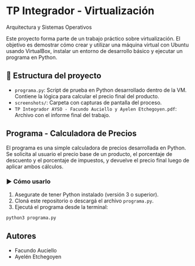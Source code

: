 # TP Integrador - Virtualización
Arquitectura y Sistemas Operativos

Este proyecto forma parte de un trabajo práctico sobre virtualización. El objetivo es demostrar cómo crear y utilizar una máquina virtual con Ubuntu usando VirtualBox, instalar un entorno de desarrollo básico y ejecutar un programa en Python.

## 📁 Estructura del proyecto

- `programa.py`: Script de prueba en Python desarrollado dentro de la VM. Contiene la lógica para calcular el precio final del producto.
- `screenshots/`: Carpeta con capturas de pantalla del proceso.
- `TP Integrador AYSO - Facundo Auciello y Ayelen Etchegoyen.pdf`: Archivo con el informe final del trabajo.


## Programa - Calculadora de Precios

El programa es una simple calculadora de precios desarrollada en Python. Se solicita al usuario el precio base de un producto, el porcentaje de descuento y el porcentaje de impuestos, y devuelve el precio final luego de aplicar ambos cálculos.


### ▶️ Cómo usarlo

1. Asegurate de tener Python instalado (versión 3 o superior).
2. Cloná este repositorio o descargá el archivo `programa.py`.
3. Ejecutá el programa desde la terminal:

```bash
python3 programa.py
```

## Autores
- Facundo Auciello
- Ayelén Etchegoyen